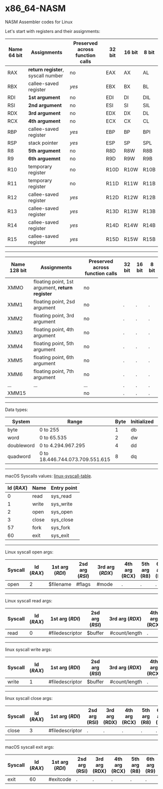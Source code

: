 # x86_64-NASM
NASM Assembler codes for Linux

Let's start with registers and their assignments:

Name 64 bit   | Assignments                         | Preserved across function calls | 32 bit | 16 bit | 8 bit |
--------------|-------------------------------------|---------------------------------|--------|--------|-------|
RAX           | **return register**, syscall number | no                              | EAX    | AX     | AL    |
RBX           | callee-saved register               | *yes*                           | EBX    | BX     | BL    |
RDI           | **1st argument**                    | no                              | EDI    | DI     | DIL   |
RSI           | **2nd argument**                    | no                              | ESI    | SI     | SIL   |
RDX           | **3rd argument**                    | no                              | EDX    | DX | DL |
RCX           | **4th argument**                    | no                              | ECX    | CX | CL |
RBP           | callee-saved register               | *yes*                           | EBP    | BP | BPl |
RSP           | stack pointer                       | *yes*                           | ESP    | SP | SPL |
R8            | **5th argument**                    | no                              | R8D    | R8W | R8B |
R9            | **6th arguemnt**                    | no                              | R9D    | R9W | R9B |
R10           | temporary register              | no                              | R10D   | R10W | R10B |
R11           | temporary register              | no                              | R11D   | R11W | R11B |
R12           | callee-saved register           | *yes*                           | R12D   | R12W | R12B |
R13           | callee-saved register           | *yes*                           | R13D   | R13W | R13B |
R14           | callee-saved register           | *yes*                           | R14D   | R14W | R14B |
R15           | callee-saved register           | *yes*                           | R15D   | R15W | R15B |

-----------------------------------------------------------------------------------------------------------------------------------

Name 128 bit  | Assignments                                       | Preserved across function calls | 32 bit | 16 bit | 8 bit |
--------------|---------------------------------------------------|---------------------------------|--------|--------|-------|
XMMO          | floating point, 1st argument, **return register** | no  |      |      |      |
XMM1          | floating point, 2sd argument                  | no  |.     |.     |.     |
XMM2          | floating point, 3rd argument                  | no  |.     |.     |.     |
XMM3          | floating point, 4th argument                  | no  |.     |.     |.     |
XMM4          | floating point, 5th argument                  | no  |.     |.     |.     |
XMM5          | floating point, 6th argument                  | no  |.     |.     |.     |
XMM6          | floating point, 7th argument                  | no  |.     |.     |.     |
...           |... |... |.|.|.|
XMM15         | | no |.|.|.|

-----------------------------------------------------------------------------------------------------------------------------------
Data types:

System       | Range                           | Byte | Initialized | Uninitialized | Bits |
-------------|---------------------------------|------|-------------|---------------|------|
byte         | 0 to 255                        |  1   |    db       |     resb      |  8   |
word         | 0 to 65.535                     |  2   |    dw       |     resw      |  16  |
doubleword   | 0 to 4.294.967.295              |  4   |    dd       |     resd      |  32  |
quadword     | 0 to 18.446.744.073.709.551.615 |  8   |    dq       |     resq      |  64  |

-----------------------------------------------------------------------------------------------------------------------------------

macOS Syscalls values:  [linux-syscall-table](https://filippo.io/linux-syscall-table/).

Id (*RAX*)  | Name   | Entry point |
------------|--------|-------------|
0           | read   | sys_read    |
1           | write  | sys_write   |
2           | open   | sys_open    |
3           | close  | sys_close   |
57          | fork   | sys_fork    |
60          | exit   | sys_exit    |

-----------------------------------------------------------------------------------------------------------------------------------

Linux syscall open args:

Syscall | Id (*RAX*) | 1st arg (*RDI*) | 2sd arg (*RSI*) | 3rd arg (*RDX*) | 4th arg (RCX) | 5th arg (R8) | 6th arg (R9) |
--------|------------|-----------------|-----------------|-----------------|---------------|--------------|--------------|
open    | 2          | $filename       | #flags          | #mode           |.              |.             |.             |

-----------------------------------------------------------------------------------------------------------------------------------

Linux syscall read args:

Syscall | Id (*RAX*) | 1st arg (*RDI*) | 2sd arg (*RSI*) | 3rd arg (*RDX*) | 4th arg (RCX) | 5th arg (R8) | 6th arg (R9) |
--------|------------|-----------------|-----------------|-----------------|---------------|--------------|--------------|
read    | 0          | #filedescriptor | $buffer         | #count/length   |.              |.             |.             |

-----------------------------------------------------------------------------------------------------------------------------------

linux syscall write args:

Syscall | Id (*RAX*) | 1st arg (*RDI*) | 2sd arg (*RSI*) | 3rd arg (*RDX*) | 4th arg (RCX) | 5th arg (R8) | 6th arg (R9) |
--------|------------|-----------------|-----------------|-----------------|---------------|--------------|--------------|
write   | 1          | #filedescriptor | $buffer         | #count/length   |.              |.             |.             |

-----------------------------------------------------------------------------------------------------------------------------------

linux syscall close args:

Syscall | Id (*RAX*) | 1st arg (*RDI*) | 2sd arg (RSI) | 3rd arg (RDX) | 4th arg (RCX) | 5th arg (R8) | 6th arg (R9) |
--------|------------|-----------------|---------------|---------------|---------------|--------------|--------------|
close   | 3          | #filedescriptor |.              |.              |.              |.             |.             |

-----------------------------------------------------------------------------------------------------------------------------------

macOS syscall exit args:

Syscall | Id (*RAX*) | 1st arg (*RDI*) | 2sd arg (RSI) | 3rd arg (RDX) | 4th arg (RCX) | 5th arg (R8) | 6th arg (R9) |
--------|------------|-----------------|---------------|---------------|---------------|--------------|--------------|
exit    | 60         | #exitcode       |.              |.              |.              |.             |.             |
